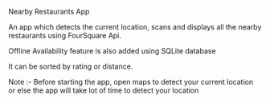 Nearby Restaurants App

An app which detects the current location, scans and displays all the nearby restaurants using FourSquare Api.

Offline Availability feature is also added using SQLite database

It can be sorted by rating or distance.

Note :- Before starting the app, open maps to detect your current location or else the app will take lot of time to detect your location
      
